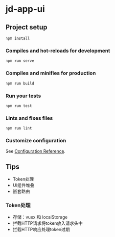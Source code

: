 # jd-app-ui

## Project setup
```
npm install
```

### Compiles and hot-reloads for development
```
npm run serve
```

### Compiles and minifies for production
```
npm run build
```

### Run your tests
```
npm run test
```

### Lints and fixes files
```
npm run lint
```

### Customize configuration
See [Configuration Reference](https://cli.vuejs.org/config/).

## Tips
- Token处理
- UI组件堆叠
- 嵌套路由



### Token处理
- 存储：vuex 和 localStorage
- 拦截HTTP请求将token放入请求头中
- 拦截HTTP响应处理token过期